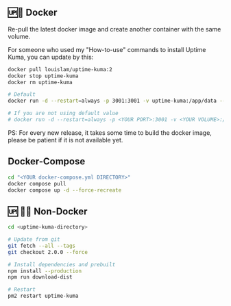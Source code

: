 ## 🆙🐳 Docker

Re-pull the latest docker image and create another container with the same volume.

For someone who used my "How-to-use" commands to install Uptime Kuma, you can update by this:

```bash
docker pull louislam/uptime-kuma:2
docker stop uptime-kuma
docker rm uptime-kuma

# Default
docker run -d --restart=always -p 3001:3001 -v uptime-kuma:/app/data --name uptime-kuma louislam/uptime-kuma:2

# If you are not using default value
# docker run -d --restart=always -p <YOUR PORT>:3001 -v <YOUR VOLUME>:/app/data --name uptime-kuma louislam/uptime-kuma:2
```

PS: For every new release, it takes some time to build the docker image, please be patient if it is not available yet.

## Docker-Compose

```bash
cd "<YOUR docker-compose.yml DIRECTORY>"
docker compose pull
docker compose up -d --force-recreate
```

## 🆙 💪🏻 Non-Docker

```bash
cd <uptime-kuma-directory>

# Update from git
git fetch --all --tags
git checkout 2.0.0 --force

# Install dependencies and prebuilt
npm install --production
npm run download-dist

# Restart
pm2 restart uptime-kuma
```
